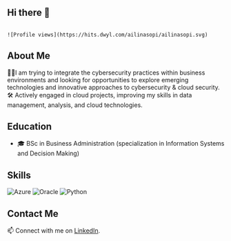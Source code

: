 ## Hi there 👋
                                                                                          ![Profile views](https://hits.dwyl.com/ailinasopi/ailinasopi.svg)

## About Me
👩‍💼I am trying to integrate the  cybersecurity practices within business environments and looking for opportunities to explore emerging technologies and innovative approaches to cybersecurity & cloud security.                                                                                 
🛠️ Actively engaged in cloud projects, improving my skills in data management, analysis, and cloud technologies.

## Education

- 🎓 BSc in Business Administration (specialization in Information Systems and Decision Making)

## Skills

![Azure](https://img.shields.io/badge/Azure-learner-blue)
![Oracle](https://img.shields.io/badge/Oracle-enthusiast-red)
![Python](https://img.shields.io/badge/Python-lover-yellow) 

## Contact Me

📫 Connect with me on [LinkedIn](https://www.linkedin.com/in/ailina-sopileidi/).
